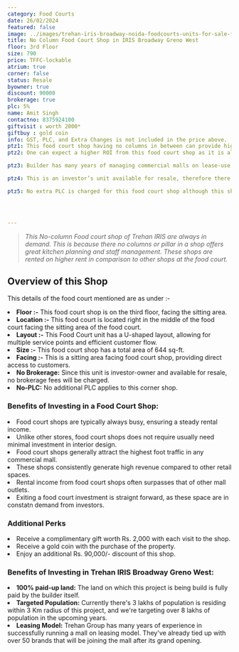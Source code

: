 ```yaml
---
category: Food Courts
date: 26/02/2024
featured: false
image: ../images/trehan-iris-broadway-noida-foodcourts-units-for-sale-ffs05.webp
title: No Column Food Court Shop in IRIS Broadway Greno West
floor: 3rd Floor
size: 790
price: TFFC-lockable
atrium: true
corner: false
status: Resale
byowner: true
discount: 90000
brokerage: true
plc: 5%
name: Amit Singh
contactno: 8375924100
giftvisit : worth 2000*
giftbuy : gold coin
info: GST, PLC, and Extra Changes is not included in the price above.
ptz1: This food court shop having no columns in between can provide higher rental yield as its preferred for better kitchen planning and staff management.
ptz2: One can expect a higher ROI from this food court shop as it is also atrium facing, providing higher rental charges for their shops.

ptz3: Builder has many years of managing commercial malls on lease-use model, therefore investors can be assured to have consistent rental income for their investments for a very long period of time.

ptz4: This is an investor’s unit available for resale, therefore there won’t be any brokerage charges. Also it is available at a discounted price.

ptz5: No extra PLC is charged for this food court shop although this shop is atrium facing.




---
```

> _This No-column Food court shop of Trehan IRIS are always in demand. This is because there no columns or pillar in a shop offers great kitchen planning and staff management. These shops are rented on higher rent in comparison to other shops at the food court._

## **Overview of this Shop**

This details of the food court mentioned are as under :-

<li> <b>Floor :-</b> This food court shop is on the third floor, facing the sitting area.
<li> <b>Location :-</b> This food court is located right in the middle of the food court facing the sitting area of the food court. 
<li> <b>Layout :-</b> This Food Court unit has a U-shaped layout, allowing for multiple service points and efficient customer flow.
<li> <b>Size :-</b> This food court shop has a total area of 644 sq-ft.
<li> <b>Facing :-</b> This is a sitting area facing food court shop, providing direct access to customers.
<li> <b>No Brokerage:</b> Since this unit is investor-owner and available for resale, no brokerage fees will be charged.
<li> <b>No-PLC:</b> No additional PLC applies to this corner shop.

### **Benefits of Investing in a Food Court Shop:**
<li> Food court shops are typically always busy, ensuring a steady rental income.
<li> Unlike other stores, food court shops does not require usually need minimal investment in interior design.
<li> Food court shops generally attract the highest foot traffic in any commercial mall.
<li> These shops consistently generate high revenue compared to other retail spaces.
<li> Rental income from food court shops often surpasses that of other mall outlets.
<li> Exiting a food court investment is straignt forward, as these space are in constatn demand from investors.

### **Additional Perks**
<li> Receive a complimentary gift worth Rs. 2,000 with each visit to the shop.
<li> Receive a gold coin with the purchase of the property.
<li> Enjoy an additional Rs. 90,000/- discount of this shop.

### **Benefits of Investing in Trehan IRIS Broadway Greno West:**
<li> <b>100% paid-up land:</b> The land on which this project is being build is fully paid by the builder itself.
<li> <b>Targeted Population:</b> Currently there's 3 lakhs of population is residing within 3 Km radius of this project, and we're targeting over 8 lakhs of population in the upcoming years.
<li> <b>Leasing Model:</b> Trehan Group has many years of experience in successfully running a mall on leasing model. They've already tied up with over 50 brands that will be joining the mall after its grand opening.